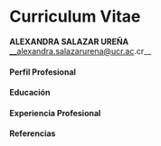 # Curriculum Vitae 
**ALEXANDRA SALAZAR UREÑA**   
__alexandra.salazarurena@ucr.ac.cr__

#### Perfil Profesional  

#### Educación  

#### Experiencia Profesional

#### Referencias  


